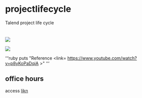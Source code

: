 # projectlifecycle
Talend project life cycle



<img src="https://user-images.githubusercontent.com/36667485/40888396-d931cec4-6756-11e8-8111-424f28620308.jpg" width="50" height="10">

![](user_images/Talend%20Studio%20#4)

![](https://user-images.githubusercontent.com/36667485/40888396-d931cec4-6756-11e8-8111-424f28620308.jpg)


‘‘‘ruby
puts "Reference <link= https://www.youtube.com/watch?v=p8yKoPaDqiA >"
‘‘‘

## office hours
access [likn](https://abc )
